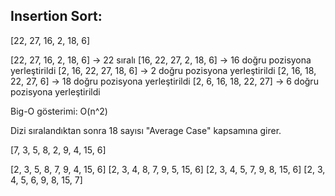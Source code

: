 ## Insertion Sort:

[22, 27, 16, 2, 18, 6]

[22, 27, 16, 2, 18, 6] -> 22 sıralı
[16, 22, 27, 2, 18, 6] -> 16 doğru pozisyona yerleştirildi
[2, 16, 22, 27, 18, 6] -> 2 doğru pozisyona yerleştirildi
[2, 16, 18, 22, 27, 6] -> 18 doğru pozisyona yerleştirildi
[2, 6, 16, 18, 22, 27] -> 6 doğru pozisyona yerleştirildi

Big-O gösterimi: O(n^2)

Dizi sıralandıktan sonra 18 sayısı "Average Case" kapsamına girer.

[7, 3, 5, 8, 2, 9, 4, 15, 6]

[2, 3, 5, 8, 7, 9, 4, 15, 6]
[2, 3, 4, 8, 7, 9, 5, 15, 6]
[2, 3, 4, 5, 7, 9, 8, 15, 6]
[2, 3, 4, 5, 6, 9, 8, 15, 7]